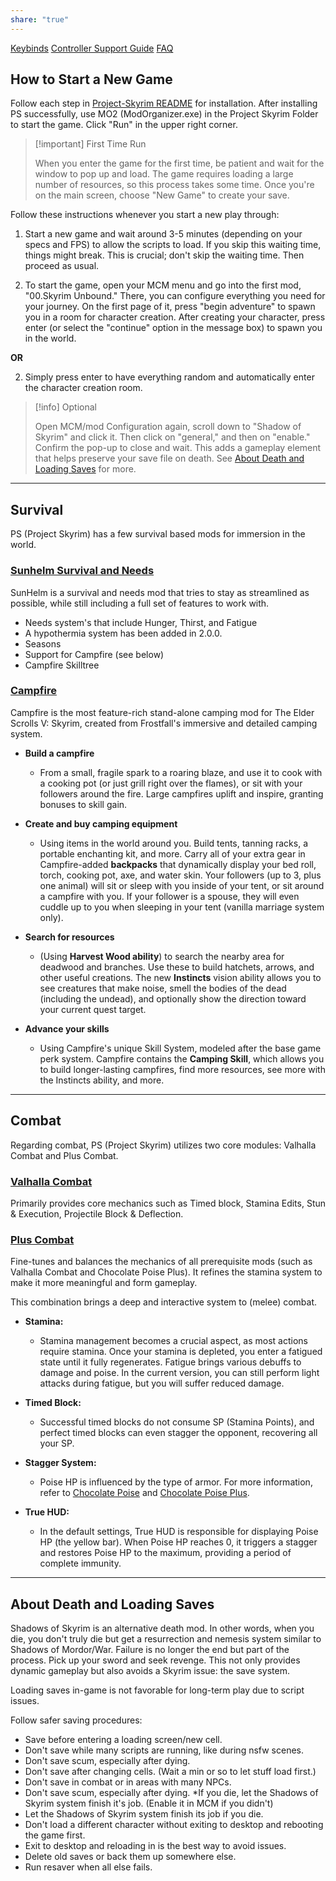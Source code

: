 ```yaml
---
share: "true"
---
```


[Keybinds](./Keybinds.md) [Controller Support Guide](./Controller%20Support%20Guide.md) [FAQ](./FAQ.md) 
## How to Start a New Game

Follow each step in [Project-Skyrim README](https://github.com/Charolas/PROJECT-SKYRIM/blob/main/README.md) for installation. After installing PS successfully, use MO2 (ModOrganizer.exe) in the Project Skyrim Folder to start the game. Click "Run" in the upper right corner.

> [!important] First Time Run
> 
>When you enter the game for the first time, be patient and wait for the window to pop up and load. The game requires loading a large number of resources, so this process takes some time. Once you're on the main screen, choose "New Game" to create your save.

Follow these instructions whenever you start a new play through: 

1. Start a new game and wait around 3-5 minutes (depending on your specs and FPS) to allow the scripts to load. If you skip this waiting time, things might break. This is crucial; don't skip the waiting time. Then proceed as usual.

2. To start the game, open your MCM menu and go into the first mod, "00.Skyrim Unbound." There, you can configure everything you need for your journey. On the first page of it, press "begin adventure" to spawn you in a room for character creation. After creating your character, press enter (or select the "continue" option in the message box) to spawn you in the world.

**OR**

2. Simply press enter to have everything random and automatically enter the character creation room.

> [!info] Optional
> 
>Open MCM/mod Configuration again, scroll down to "Shadow of Skyrim" and click it. Then click on "general," and then on "enable." Confirm the pop-up to close and wait. This adds a gameplay element that helps preserve your save file on death. See [About Death and Loading Saves](Quickstart%20Play%20Guide.md#About%20Death%20and%20Loading%20Saves) for more.

---
## Survival
PS (Project Skyrim) has a few survival based mods for immersion in the world.

### [Sunhelm Survival and Needs](https://www.nexusmods.com/skyrimspecialedition/mods/39414)
SunHelm is a survival and needs mod that tries to stay as streamlined as possible, while still including a full set of features to work with. 
- Needs system's that include Hunger, Thirst, and Fatigue
- A hypothermia system has been added in 2.0.0.
- Seasons
- Support for Campfire (see below)
- Campfire Skilltree

### [Campfire](https://www.nexusmods.com/skyrimspecialedition/mods/667)
Campfire is the most feature-rich stand-alone camping mod for The Elder Scrolls V: Skyrim, created from Frostfall's immersive and detailed camping system.

- **Build a campfire** 
	- From a small, fragile spark to a roaring blaze, and use it to cook with a cooking pot (or just grill right over the flames), or sit with your followers around the fire. Large campfires uplift and inspire, granting bonuses to skill gain.  
  
- **Create and buy camping equipment** 
	- Using items in the world around you. Build tents, tanning racks, a portable enchanting kit, and more. Carry all of your extra gear in Campfire-added **backpacks** that dynamically display your bed roll, torch, cooking pot, axe, and water skin. Your followers (up to 3, plus one animal) will sit or sleep with you inside of your tent, or sit around a campfire with you. If your follower is a spouse, they will even cuddle up to you when sleeping in your tent (vanilla marriage system only).  
  
- **Search for resources** 
	- (Using **Harvest Wood ability**) to search the nearby area for deadwood and branches. Use these to build hatchets, arrows, and other useful creations. The new **Instincts** vision ability allows you to see creatures that make noise, smell the bodies of the dead (including the undead), and optionally show the direction toward your current quest target.  
  
- **Advance your skills** 
	- Using Campfire's unique Skill System, modeled after the base game perk system. Campfire contains the **Camping Skill**, which allows you to build longer-lasting campfires, find more resources, see more with the Instincts ability, and more.

---
## Combat
Regarding combat, PS (Project Skyrim) utilizes two core modules: Valhalla Combat and Plus Combat.

### [Valhalla Combat](https://www.nexusmods.com/skyrimspecialedition/mods/64741)
Primarily provides core mechanics such as Timed block, Stamina Edits, Stun & Execution, Projectile Block & Deflection.

### [Plus Combat](https://www.nexusmods.com/skyrimspecialedition/mods/100915)
Fine-tunes and balances the mechanics of all prerequisite mods (such as Valhalla Combat and Chocolate Poise Plus). It refines the stamina system to make it more meaningful and form gameplay.

This combination brings a deep and interactive system to (melee) combat.

- **Stamina:**
	- Stamina management becomes a crucial aspect, as most actions require stamina. Once your stamina is depleted, you enter a fatigued state until it fully regenerates. Fatigue brings various debuffs to damage and poise. In the current version, you can still perform light attacks during fatigue, but you will suffer reduced damage.

- **Timed Block:**
	- Successful timed blocks do not consume SP (Stamina Points), and perfect timed blocks can even stagger the opponent, recovering all your SP.

- **Stagger System:**
	- Poise HP is influenced by the type of armor. For more information, refer to [Chocolate Poise](https://www.nexusmods.com/skyrimspecialedition/mods/70478) and [Chocolate Poise Plus](https://www.nexusmods.com/skyrimspecialedition/mods/82091).

- **True HUD:**
	- In the default settings, True HUD is responsible for displaying Poise HP (the yellow bar). When Poise HP reaches 0, it triggers a stagger and restores Poise HP to the maximum, providing a period of complete immunity.

---
## About Death and Loading Saves

 Shadows of Skyrim is an alternative death mod. In other words, when you die, you don't truly die but get a resurrection and nemesis system similar to Shadows of Mordor/War. Failure is no longer the end but part of the process. Pick up your sword and seek revenge. This not only provides dynamic gameplay but also avoids a Skyrim issue: the save system.

Loading saves in-game is not favorable for long-term play due to script issues. 

Follow safer saving procedures:
- Save before entering a loading screen/new cell.
- Don't save while many scripts are running, like during nsfw scenes. 
- Don't save scum, especially after dying.
- Don't save after changing cells. (Wait a min or so to let stuff load first.) 
- Don't save in combat or in areas with many NPCs. 
- Don't save scum, especially after dying. *If you die, let the Shadows of Skyrim system finish it's job. (Enable it in MCM if you didn't) 
- Let the Shadows of Skyrim system finish its job if you die.
- Don't load a different character without exiting to desktop and rebooting the game first. 
- Exit to desktop and reloading in is the best way to avoid issues. 
- Delete old saves or back them up somewhere else. 
- Run resaver when all else fails.